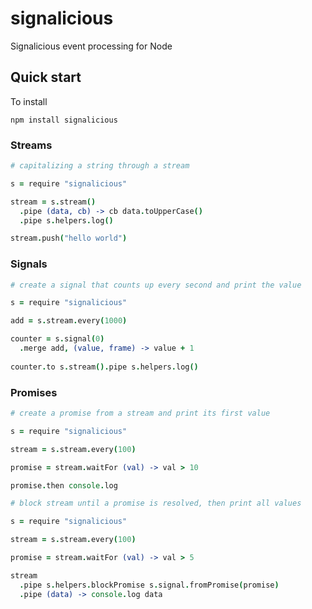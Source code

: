 # signalicious
Signalicious event processing for Node

## Quick start

To install 

``` 
npm install signalicious
```

### Streams

```coffeescript
# capitalizing a string through a stream

s = require "signalicious"

stream = s.stream()
  .pipe (data, cb) -> cb data.toUpperCase()
  .pipe s.helpers.log()

stream.push("hello world")
```

### Signals

```coffeescript
# create a signal that counts up every second and print the value

s = require "signalicious"

add = s.stream.every(1000)

counter = s.signal(0)
  .merge add, (value, frame) -> value + 1
  
counter.to s.stream().pipe s.helpers.log()
```

### Promises

```coffeescript
# create a promise from a stream and print its first value

s = require "signalicious"

stream = s.stream.every(100)

promise = stream.waitFor (val) -> val > 10

promise.then console.log
```

```coffeescript
# block stream until a promise is resolved, then print all values

s = require "signalicious"

stream = s.stream.every(100)

promise = stream.waitFor (val) -> val > 5

stream
  .pipe s.helpers.blockPromise s.signal.fromPromise(promise)
  .pipe (data) -> console.log data

```

